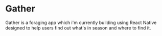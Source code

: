 # Gather

Gather is a foraging app which i'm currently building using React Native designed to help users find out what's in season and where to find it.
